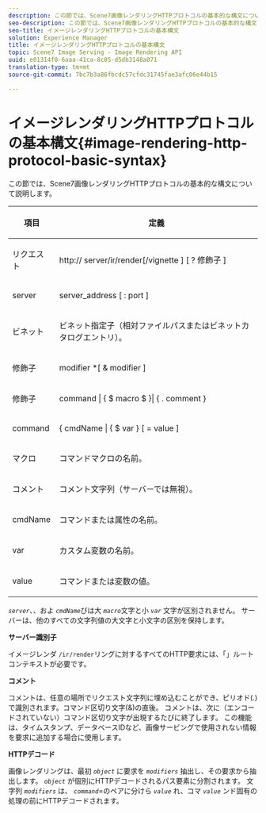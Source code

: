 ```yaml
---
description: この節では、Scene7画像レンダリングHTTPプロトコルの基本的な構文について説明します。
seo-description: この節では、Scene7画像レンダリングHTTPプロトコルの基本的な構文について説明します。
seo-title: イメージレンダリングHTTPプロトコルの基本構文
solution: Experience Manager
title: イメージレンダリングHTTPプロトコルの基本構文
topic: Scene7 Image Serving - Image Rendering API
uuid: e01314f0-6aaa-41ca-8c05-d5db3148a071
translation-type: tm+mt
source-git-commit: 7bc7b3a86fbcdc57cfdc31745fae3afc06e44b15

---
```



# イメージレンダリングHTTPプロトコルの基本構文{#image-rendering-http-protocol-basic-syntax}

この節では、Scene7画像レンダリングHTTPプロトコルの基本的な構文について説明します。

<table id="table_0A7D7207EE6D4B08B62BE8620EBE0B25"> 
 <thead> 
  <tr> 
   <th colname="col1" class="entry"> <p>項目 </p> </th> 
   <th colname="col2" class="entry"> <p>定義 </p> </th> 
  </tr> 
 </thead>
 <tbody> 
  <tr> 
   <td colname="col1"> <p><span class="varname"> リクエスト</span> </p> </td> 
   <td colname="col2"> <p>http://<span class="varname"> server</span>/ir/render[/vignette<span class="varname"></span> ] [ ?<span class="varname"> 修飾子</span> ] </p> </td> 
  </tr> 
  <tr> 
   <td colname="col1"> <p><span class="varname"> server </span> </p> </td> 
   <td colname="col2"> <p><span class="varname"> server_address</span> [ :<span class="varname"> port</span> ] </p> </td> 
  </tr> 
  <tr> 
   <td colname="col1"> <p><span class="varname"> ビネット </span> </p> </td> 
   <td colname="col2"> <p>ビネット指定子（相対ファイルパスまたはビネットカタログエントリ）。 </p> </td> 
  </tr> 
  <tr> 
   <td colname="col1"> <p><span class="varname"> 修飾子 </span> </p> </td> 
   <td colname="col2"> <p><span class="varname"> modifier</span> *[ &amp; <span class="varname"> modifier</span> ] </p> </td> 
  </tr> 
  <tr> 
   <td colname="col1"> <p><span class="varname"> 修飾子 </span> </p> </td> 
   <td colname="col2"> <p><span class="varname"> command</span> | { $ <span class="varname"> macro</span> $ }| { .<span class="varname"> comment</span> } </p> </td> 
  </tr> 
  <tr> 
   <td colname="col1"> <p><span class="varname"> command </span> </p> </td> 
   <td colname="col2"> <p>{ <span class="varname"> cmdName</span> | { $<span class="varname"> var</span> } [ = <span class="varname"> value</span> ] </p> </td> 
  </tr> 
  <tr> 
   <td colname="col1"> <p><span class="varname"> マクロ </span> </p> </td> 
   <td colname="col2"> <p>コマンドマクロの名前。 </p> </td> 
  </tr> 
  <tr> 
   <td colname="col1"> <p><span class="varname"> コメント </span> </p> </td> 
   <td colname="col2"> <p>コメント文字列（サーバーでは無視）。 </p> </td> 
  </tr> 
  <tr> 
   <td colname="col1"> <p><span class="varname"> cmdName </span> </p> </td> 
   <td colname="col2"> <p>コマンドまたは属性の名前。 </p> </td> 
  </tr> 
  <tr> 
   <td colname="col1"> <p><span class="varname"> var </span> </p> </td> 
   <td colname="col2"> <p>カスタム変数の名前。 </p> </td> 
  </tr> 
  <tr> 
   <td colname="col1"> <p><span class="varname"> value </span> </p> </td> 
   <td colname="col2"> <p>コマンドまたは変数の値。 </p> </td> 
  </tr> 
 </tbody> 
</table>

*`server`*、、およ *`cmdName`*&#x200B;びは大 *`macro`*&#x200B;文字と小 *`var`* 文字が区別されません。 サーバーは、他のすべての文字列値の大文字と小文字の区別を保持します。

**サーバー識別子**

イメージレンダ `/ir/render`リングに対するすべてのHTTP要求には、「」ルートコンテキストが必要です。

**コメント**

コメントは、任意の場所でリクエスト文字列に埋め込むことができ、ピリオド(.)で識別されます。コマンド区切り文字(&amp;)の直後。 コメントは、次に（エンコードされていない）コマンド区切り文字が出現するたびに終了します。 この機能は、タイムスタンプ、データベースIDなど、画像サービングで使用されない情報を要求に追加する場合に使用します。

**HTTPデコード**

画像レンダリングは、最初 *`object`* に要求を *`modifiers`* 抽出し、その要求から抽出します。 *`object`* が個別にHTTPデコードされるパス要素に分割されます。 文字列 *`modifiers`* は、 *`command`*=のペアに分けら *`value`* れ、コマ *`value`* ンド固有の処理の前にHTTPデコードされます。

